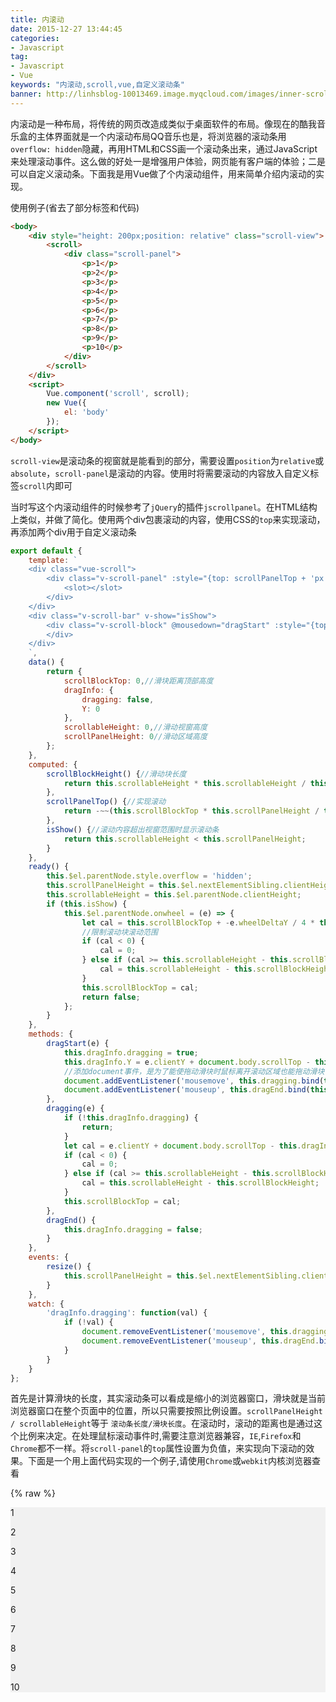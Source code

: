 ```yaml
---
title: 内滚动
date: 2015-12-27 13:44:45
categories: 
- Javascript
tag: 
- Javascript
- Vue
keywords: "内滚动,scroll,vue,自定义滚动条"
banner: http://linhsblog-10013469.image.myqcloud.com/images/inner-scroll.png
---
```


内滚动是一种布局，将传统的网页改造成类似于桌面软件的布局。像现在的酷我音乐盒的主体界面就是一个内滚动布局QQ音乐也是，将浏览器的滚动条用`overflow: hidden`隐藏，再用HTML和CSS画一个滚动条出来，通过JavaScript来处理滚动事件。这么做的好处一是增强用户体验，网页能有客户端的体验；二是可以自定义滚动条。下面我是用Vue做了个内滚动组件，用来简单介绍内滚动的实现。
<!--more-->
使用例子(省去了部分标签和代码)
```html
<body>
    <div style="height: 200px;position: relative" class="scroll-view">
        <scroll>
            <div class="scroll-panel">
                <p>1</p>
                <p>2</p>
                <p>3</p>
                <p>4</p>
                <p>5</p>
                <p>6</p>
                <p>7</p>
                <p>8</p>
                <p>9</p>
                <p>10</p>
            </div>
        </scroll>
    </div>
    <script>
        Vue.component('scroll', scroll);
        new Vue({
            el: 'body'
        });
    </script>
</body>
```

`scroll-view`是滚动条的视窗就是能看到的部分，需要设置`position`为`relative`或`absolute`，`scroll-panel`是滚动的内容。使用时将需要滚动的内容放入自定义标签`scroll`内即可

当时写这个内滚动组件的时候参考了`jQuery`的插件`jscrollpanel`。在HTML结构上类似，并做了简化。使用两个div包裹滚动的内容，使用CSS的`top`来实现滚动，再添加两个div用于自定义滚动条

```js
export default {
    template: `
    <div class="vue-scroll">
        <div class="v-scroll-panel" :style="{top: scrollPanelTop + 'px'}">
            <slot></slot>
        </div>
    </div>
    <div class="v-scroll-bar" v-show="isShow">
        <div class="v-scroll-block" @mousedown="dragStart" :style="{top: scrollBlockTop + 'px', height: scrollBlockHeight + 'px'}" :class="{dragging: dragInfo.dragging}" @mousemove="dragging">
        </div>
    </div>
    `,
    data() {
        return {
            scrollBlockTop: 0,//滑块距离顶部高度
            dragInfo: {
                dragging: false,
                Y: 0
            },
            scrollableHeight: 0,//滑动视窗高度
            scrollPanelHeight: 0//滑动区域高度
        };
    },
    computed: {
        scrollBlockHeight() {//滑动块长度
            return this.scrollableHeight * this.scrollableHeight / this.scrollPanelHeight;
        },
        scrollPanelTop() {//实现滚动
            return -~~(this.scrollBlockTop * this.scrollPanelHeight / this.scrollableHeight);
        },
        isShow() {//滚动内容超出视窗范围时显示滚动条
            return this.scrollableHeight < this.scrollPanelHeight;
        }
    },
    ready() {
        this.$el.parentNode.style.overflow = 'hidden';
        this.scrollPanelHeight = this.$el.nextElementSibling.clientHeight;
        this.scrollableHeight = this.$el.parentNode.clientHeight;
        if (this.isShow) {
            this.$el.parentNode.onwheel = (e) => {
                let cal = this.scrollBlockTop + -e.wheelDeltaY / 4 * this.scrollableHeight / this.scrollPanelHeight;
                //限制滚动块滚动范围
                if (cal < 0) {
                    cal = 0;
                } else if (cal >= this.scrollableHeight - this.scrollBlockHeight) {
                    cal = this.scrollableHeight - this.scrollBlockHeight;
                }
                this.scrollBlockTop = cal;
                return false;
            };
        }
    },
    methods: {
        dragStart(e) {
            this.dragInfo.dragging = true;
            this.dragInfo.Y = e.clientY + document.body.scrollTop - this.scrollBlockTop;
            //添加document事件，是为了能使拖动滑块时鼠标离开滚动区域也能拖动滑块
            document.addEventListener('mousemove', this.dragging.bind(this));
            document.addEventListener('mouseup', this.dragEnd.bind(this));
        },
        dragging(e) {
            if (!this.dragInfo.dragging) {
                return;
            }
            let cal = e.clientY + document.body.scrollTop - this.dragInfo.Y;
            if (cal < 0) {
                cal = 0;
            } else if (cal >= this.scrollableHeight - this.scrollBlockHeight) {
                cal = this.scrollableHeight - this.scrollBlockHeight;
            }
            this.scrollBlockTop = cal;
        },
        dragEnd() {
            this.dragInfo.dragging = false;
        }
    },
    events: {
        resize() {
            this.scrollPanelHeight = this.$el.nextElementSibling.clientHeight;
        }
    },
    watch: {
        'dragInfo.dragging': function(val) {
            if (!val) {
                document.removeEventListener('mousemove', this.dragging.bind(this));
                document.removeEventListener('mouseup', this.dragEnd.bind(this));
            }
        }
    }
};
```

首先是计算滑块的长度，其实滚动条可以看成是缩小的浏览器窗口，滑块就是当前浏览器窗口在整个页面中的位置，所以只需要按照比例设置。`scrollPanelHeight / scrollableHeight`等于 `滚动条长度/滑块长度`。在滚动时，滚动的距离也是通过这个比例来决定。在处理鼠标滚动事件时,需要注意浏览器兼容，`IE`,`Firefox`和`Chrome`都不一样。将`scroll-panel`的`top`属性设置为负值，来实现向下滚动的效果。下面是一个用上面代码实现的一个例子,请使用`Chrome`或`webkit`内核浏览器查看

{% raw %}
<div style="height: 200px;position: relative;background-color: #f1f1f1;" class="scroll-view">
    <scroll>
        <div class="scroll-panel" style="background-color: #f1f1f1;">
            <p>1</p>
            <p>2</p>
            <p>3</p>
            <p>4</p>
            <p>5</p>
            <p>6</p>
            <p>7</p>
            <p>8</p>
            <p>9</p>
            <p>10</p>
        </div>
    </scroll>
</div>
<script src="./scroll" type="text/javascript"></script>
{% endraw %}
